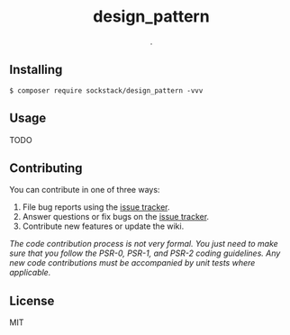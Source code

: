 <h1 align="center"> design_pattern </h1>

<p align="center"> .</p>


## Installing

```shell
$ composer require sockstack/design_pattern -vvv
```

## Usage

TODO

## Contributing

You can contribute in one of three ways:

1. File bug reports using the [issue tracker](https://github.com/sockstack/design_pattern/issues).
2. Answer questions or fix bugs on the [issue tracker](https://github.com/sockstack/design_pattern/issues).
3. Contribute new features or update the wiki.

_The code contribution process is not very formal. You just need to make sure that you follow the PSR-0, PSR-1, and PSR-2 coding guidelines. Any new code contributions must be accompanied by unit tests where applicable._

## License

MIT